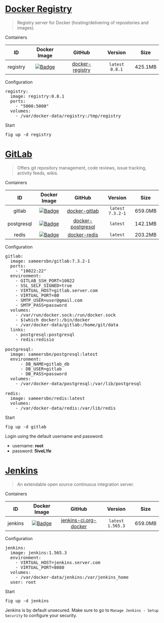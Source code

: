 # [Docker Registry](https://github.com/docker/docker-registry)

> Registry server for Docker (hosting/delivering of repositories and images).

Containers

|ID           |Docker Image                                                                                                 |GitHub                                                                    |Version         |Size   |
|:-----------:|:-----------------------------------------------------------------------------------------------------------:|:------------------------------------------------------------------------:|:--------------:|:-----:|
|registry     |[![Badge](http://dockeri.co/image/library/registry)](https://registry.hub.docker.com/u/library/registry/)    |[docker-registry](https://github.com/docker/docker-registry)              |`latest` `0.8.1`|425.1MB|

Configuration

<pre>
registry:
  image: registry:0.8.1
  ports:
    - "5000:5000"
  volumes:
    - /var/docker-data/registry:/tmp/registry
</pre>

Start

<pre>
fig up -d registry
</pre>



# [GitLab](https://about.gitlab.com/)

> Offers git repository management, code reviews, issue tracking, activity feeds, wikis.

Containers

|ID           |Docker Image                                                                                                     |GitHub                                                                      |Version            |Size   |
|:-----------:|:---------------------------------------------------------------------------------------------------------------:|:--------------------------------------------------------------------------:|:-----------------:|:-----:|
|gitlab       |[![Badge](http://dockeri.co/image/sameersbn/gitlab)](https://registry.hub.docker.com/u/sameersbn/gitlab/)        |[docker-gitlab](https://github.com/sameersbn/docker-gitlab)                 |`latest` `7.3.2-1` |659.0MB|
|postgresql   |[![Badge](http://dockeri.co/image/sameersbn/postgresql)](https://registry.hub.docker.com/u/sameersbn/postgresql/)|[docker-postgresql](https://github.com/sameersbn/docker-postgresql)         |`latest`           |142.1MB|
|redis        |[![Badge](http://dockeri.co/image/sameersbn/redis)](https://registry.hub.docker.com/u/sameersbn/redis/)          |[docker-redis](https://github.com/sameersbn/docker-redis)                   |`latest`           |203.2MB|

Configuration

<pre>
gitlab:
  image: sameersbn/gitlab:7.3.2-1
  ports:
    - "10022:22"
  environment:
    - GITLAB_SSH_PORT=10022
    - SSL_SELF_SIGNED=true
    - VIRTUAL_HOST=gitlab.server.com
    - VIRTUAL_PORT=80
    - SMTP_USER=user@gmail.com
    - SMTP_PASS=password
  volumes:
    - /var/run/docker.sock:/run/docker.sock
    - $(which docker):/bin/docker
    - /var/docker-data/gitlab:/home/git/data
  links:
    - postgresql:postgresql
    - redis:redisio

postgresql:
  image: sameersbn/postgresql:latest
  environment:
      - DB_NAME=gitlab_db
      - DB_USER=gitlab
      - DB_PASS=password
  volumes:
    - /var/docker-data/postgresql:/var/lib/postgresql

redis:
  image: sameersbn/redis:latest
  volumes:
    - /var/docker-data/redis:/var/lib/redis
</pre>

Start

<pre>
fig up -d gitlab
</pre>

Login using the default username and password:

* username: **root**
* password: **5iveL!fe**



# [Jenkins](http://jenkins-ci.org/)

> An extendable open source continuous integration server.

Containers

|ID           |Docker Image                                                                                                 |GitHub                                                                      |Version            |Size   |
|:-----------:|:-----------------------------------------------------------------------------------------------------------:|:--------------------------------------------------------------------------:|:-----------------:|:-----:|
|jenkins      |[![Badge](http://dockeri.co/image/_/jenkins)](https://registry.hub.docker.com/_/jenkins/)                    |[jenkins-ci.org-docker](https://github.com/cloudbees/jenkins-ci.org-docker) |`latest` `1.565.3` |659.0MB|

Configuration

<pre>
jenkins:
  image: jenkins:1.565.3
  environment:
    - VIRTUAL_HOST=jenkins.server.com
    - VIRTUAL_PORT=8080
  volumes:
    - /var/docker-data/jenkins:/var/jenkins_home
  user: root
</pre>

Start

<pre>
fig up -d jenkins
</pre>

Jenkins is by default unsecured. Make sure to go to `Manage Jenkins - Setup Security` to configure your security.

